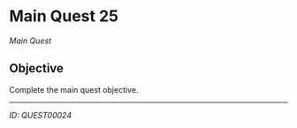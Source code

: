 # Main Quest 25

*Main Quest*

## Objective
Complete the main quest objective.

---
*ID: QUEST00024*